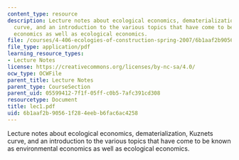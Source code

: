 ```yaml
---
content_type: resource
description: Lecture notes about ecological economics, dematerialization, Kuznets
  curve, and an introduction to the various topics that have come to be known as environmental
  economics as well as ecological economics.
file: /courses/4-406-ecologies-of-construction-spring-2007/6b1aaf2b90561f284eebb6fac6ac4258_lec1.pdf
file_type: application/pdf
learning_resource_types:
- Lecture Notes
license: https://creativecommons.org/licenses/by-nc-sa/4.0/
ocw_type: OCWFile
parent_title: Lecture Notes
parent_type: CourseSection
parent_uid: 05599412-7f1f-05ff-c0b5-7afc391cd308
resourcetype: Document
title: lec1.pdf
uid: 6b1aaf2b-9056-1f28-4eeb-b6fac6ac4258
---
```

Lecture notes about ecological economics, dematerialization, Kuznets curve, and an introduction to the various topics that have come to be known as environmental economics as well as ecological economics.